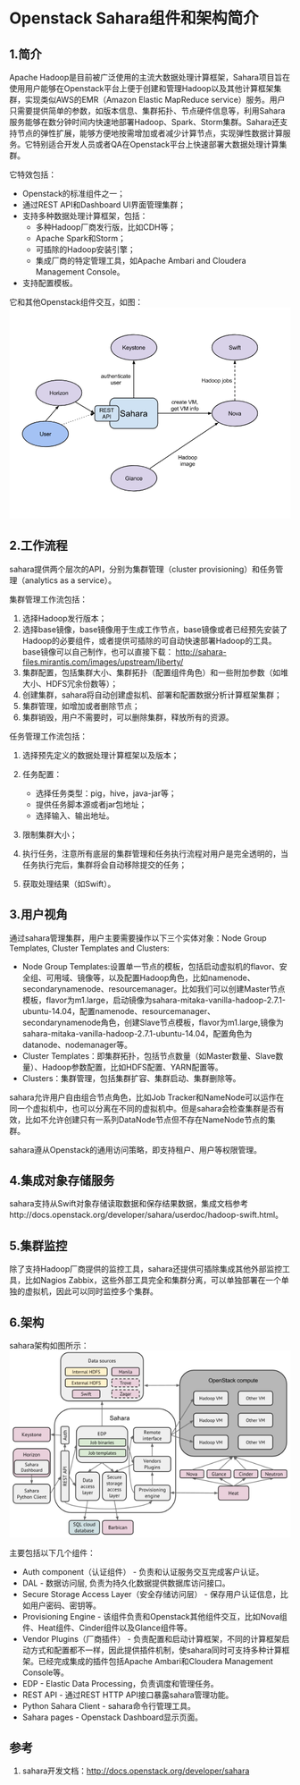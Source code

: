 # Openstack Sahara组件和架构简介

## 1.简介

Apache Hadoop是目前被广泛使用的主流大数据处理计算框架，Sahara项目旨在使用用户能够在Openstack平台上便于创建和管理Hadoop以及其他计算框架集群，实现类似AWS的EMR（Amazon Elastic MapReduce service）服务。用户只需要提供简单的参数，如版本信息、集群拓扑、节点硬件信息等，利用Sahara服务能够在数分钟时间内快速地部署Hadoop、Spark、Storm集群。Sahara还支持节点的弹性扩展，能够方便地按需增加或者减少计算节点，实现弹性数据计算服务。它特别适合开发人员或者QA在Openstack平台上快速部署大数据处理计算集群。

它特效包括：

* Openstack的标准组件之一；
* 通过REST API和Dashboard UI界面管理集群；
* 支持多种数据处理计算框架，包括：
	* 多种Hadoop厂商发行版，比如CDH等；
	* Apache Spark和Storm；
	* 可插除的Hadoop安装引擎；
	* 集成厂商的特定管理工具，如Apache Ambari and Cloudera Management Console。
* 支持配置模板。

它和其他Openstack组件交互，如图：
![sahara交互图](sahara-inter.png)

## 2.工作流程

sahara提供两个层次的API，分别为集群管理（cluster provisioning）和任务管理（analytics as a service）。

集群管理工作流包括：

1. 选择Hadoop发行版本；
2. 选择base镜像，base镜像用于生成工作节点，base镜像或者已经预先安装了Hadoop的必要组件，或者提供可插除的可自动快速部署Hadoop的工具。base镜像可以自己制作，也可以直接下载： http://sahara-files.mirantis.com/images/upstream/liberty/
3. 集群配置，包括集群大小、集群拓扑（配置组件角色）和一些附加参数（如堆大小、HDFS冗余份数等）；
4. 创建集群，sahara将自动创建虚拟机、部署和配置数据分析计算框架集群；
5. 集群管理，如增加或者删除节点；
6. 集群销毁，用户不需要时，可以删除集群，释放所有的资源。

任务管理工作流包括：

1. 选择预先定义的数据处理计算框架以及版本；
2. 任务配置：

	* 选择任务类型：pig，hive，java-jar等；
	* 提供任务脚本源或者jar包地址；
	* 选择输入、输出地址。
	
3. 限制集群大小；
4. 执行任务，注意所有底层的集群管理和任务执行流程对用户是完全透明的，当任务执行完后，集群将会自动移除提交的任务；
5. 获取处理结果（如Swift）。

## 3.用户视角
通过sahara管理集群，用户主要需要操作以下三个实体对象：Node Group Templates, Cluster Templates and Clusters:

* Node Group Templates:设置单一节点的模板，包括启动虚拟机的flavor、安全组、可用域、镜像等，以及配置Hadoop角色，比如namenode、secondarynamenode、resourcemanager。比如我们可以创建Master节点模板，flavor为m1.large，启动镜像为sahara-mitaka-vanilla-hadoop-2.7.1-ubuntu-14.04，配置namenode、resourcemanager、secondarynamenode角色，创建Slave节点模板，flavor为m1.large,镜像为sahara-mitaka-vanilla-hadoop-2.7.1-ubuntu-14.04，配置角色为datanode、nodemanager等。
* Cluster Templates：即集群拓扑，包括节点数量（如Master数量、Slave数量）、Hadoop参数配置，比如HDFS配置、YARN配置等。
* Clusters：集群管理，包括集群扩容、集群启动、集群删除等。

sahara允许用户自由组合节点角色，比如Job Tracker和NameNode可以运作在同一个虚拟机中，也可以分离在不同的虚拟机中。但是sahara会检查集群是否有效，比如不允许创建只有一系列DataNode节点但不存在NameNode节点的集群。

sahara遵从Openstack的通用访问策略，即支持租户、用户等权限管理。

## 4.集成对象存储服务

sahara支持从Swift对象存储读取数据和保存结果数据，集成文档参考http://docs.openstack.org/developer/sahara/userdoc/hadoop-swift.html。

## 5.集群监控

除了支持Hadoop厂商提供的监控工具，sahara还提供可插除集成其他外部监控工具，比如Nagios Zabbix，这些外部工具完全和集群分离，可以单独部署在一个单独的虚拟机，因此可以同时监控多个集群。

## 6.架构
sahara架构如图所示：
![sahara架构图](sahara-architecture.png)

主要包括以下几个组件：

* Auth component（认证组件） - 负责和认证服务交互完成客户认证。
* DAL - 数据访问层, 负责为持久化数据提供数据库访问接口。
* Secure Storage Access Layer（安全存储访问层） - 保存用户认证信息，比如用户密码、密钥等。
* Provisioning Engine - 该组件负责和Openstack其他组件交互，比如Nova组件、Heat组件、Cinder组件以及Glance组件等。
* Vendor Plugins（厂商插件） - 负责配置和启动计算框架，不同的计算框架启动方式和配置都不一样，因此提供插件机制，使sahara同时可支持多种计算框架。已经完成集成的插件包括Apache Ambari和Cloudera Management Console等。
* EDP - Elastic Data Processing，负责调度和管理任务。
* REST API - 通过REST HTTP API接口暴露sahara管理功能。
* Python Sahara Client - sahara命令行管理工具。
* Sahara pages - Openstack Dashboard显示页面。

## 参考

1. sahara开发文档：http://docs.openstack.org/developer/sahara
